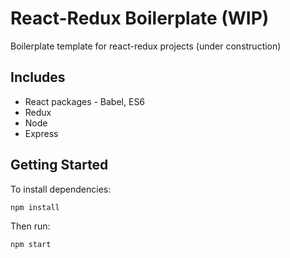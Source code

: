 # React-Redux Boilerplate (WIP)

Boilerplate template for react-redux projects (under construction)

## Includes

* React packages - Babel, ES6
* Redux
* Node
* Express

## Getting Started

To install dependencies:

`npm install`

Then run:

`npm start`